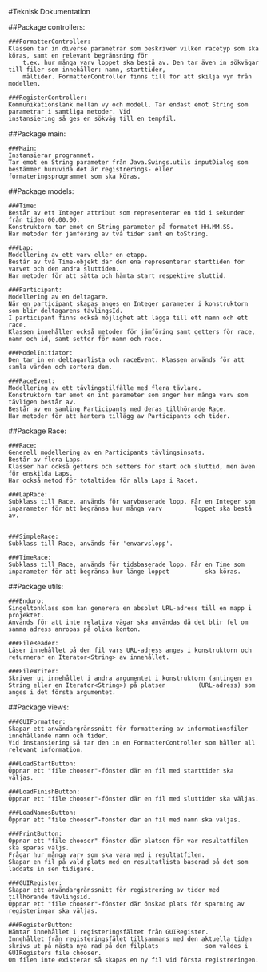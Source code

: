 #Teknisk Dokumentation

##Package controllers:

	###FormatterController:
	Klassen tar in diverse parametrar som beskriver vilken racetyp som ska köras, samt en relevant begränsning för 
        t.ex. hur många	varv loppet ska bestå av. Den tar även in sökvägar till filer som innehåller: namn, starttider,   
        måltider. FormatterController finns till för att skilja vyn från modellen.

	###RegisterController:
	Kommunikationslänk mellan vy och modell. Tar endast emot String som parametrar i samtliga metoder. Vid       
	instansiering så ges en sökväg till en tempfil.

##Package main:

	###Main:
	Instansierar programmet.
	Tar emot en String parameter från Java.Swings.utils inputDialog som bestämmer huruvida det är registrerings- eller         formateringsprogrammet som ska köras.

##Package models:

	###Time:
	Består av ett Integer attribut som representerar en tid i sekunder från tiden 00.00.00.
	Konstruktorn tar emot en String parameter på formatet HH.MM.SS.
	Har metoder för jämföring av två tider samt en toString.

	###Lap:
	Modellering av ett varv eller en etapp.
	Består av två Time-objekt där den ena representerar starttiden för varvet och den andra sluttiden.
	Har metoder för att sätta och hämta start respektive sluttid.
	
	###Participant:
	Modellering av en deltagare.
	När en participant skapas anges en Integer parameter i konstruktorn som blir deltagarens tävlingsId.
	I participant finns också möjlighet att lägga till ett namn och ett race.
	Klassen innehåller också metoder för jämföring samt getters för race, namn och id, samt setter för namn och race.
	
	###ModelInitiator:
	Den tar in en deltagarlista och raceEvent. Klassen används för att samla värden och sortera dem.

	###RaceEvent:
	Modellering av ett tävlingstilfälle med flera tävlare.
	Konstruktorn tar emot en int parameter som anger hur många varv som tävligen består av.
	Består av en samling Participants med deras tillhörande Race.
	Har metoder för att hantera tillägg av Participants och tider.

##Package Race:
	
	###Race:
	Generell modellering av en Participants tävlingsinsats.
	Består av flera Laps.
	Klasser har också getters och setters för start och sluttid, men även för enskilda Laps.
	Har också metod för totaltiden för alla Laps i Racet.
	
	###LapRace:
	Subklass till Race, används för varvbaserade lopp. Får en Integer som inparameter för att begränsa hur många varv         loppet ska bestå av.
	
	
	###SimpleRace:
	Subklass till Race, används för 'envarvslopp'.
	
	###TimeRace:
	Subklass till Race, används för tidsbaserade lopp. Får en Time som inparameter för att begränsa hur länge loppet          ska köras.
	
	

##Package utils:
	
	###Enduro:
	Singeltonklass som kan generera en absolut URL-adress till en mapp i projektet.
	Används för att inte relativa vägar ska användas då det blir fel om samma adress anropas på olika konton.
	
	###FileReader:
	Läser innehållet på den fil vars URL-adress anges i konstruktorn och returnerar en Iterator<String> av innehållet.
	
	###FileWriter:
	Skriver ut innehållet i andra argumentet i konstruktorn (antingen en String eller en Iterator<String>) på platsen         (URL-adress) som anges i det första argumentet.

	
##Package views:

	###GUIFormatter:
	Skapar ett användargränssnitt för formattering av informationsfiler innehållande namn och tider.
	Vid instansiering så tar den in en FormatterController som håller all relevant information.
	
	###LoadStartButton:
	Öppnar ett "file chooser"-fönster där en fil med starttider ska väljas.
	
	###LoadFinishButton:
	Öppnar ett "file chooser"-fönster där en fil med sluttider ska väljas.
	
	###LoadNamesButton:
	Öppnar ett "file chooser"-fönster där en fil med namn ska väljas.
	
	###PrintButton:
	Öppnar ett "file chooser"-fönster där platsen för var resultatfilen ska sparas väljs.
	Frågar hur många varv som ska vara med i resultatfilen.
	Skapar en fil på vald plats med en resultatlista baserad på det som laddats in sen tidigare.
	
	###GUIRegister:
	Skapar ett användargränssnitt för registrering av tider med tillhörande tävlingsid.
	Öppnar ett "file chooser"-fönster där önskad plats för sparning av registeringar ska väljas.
	
	###RegisterButton:
	Hämtar innehållet i registeringsfältet från GUIRegister.
	Innehållet från registeringsfälet tillsammans med den aktuella tiden skrivs ut på nästa nya rad på den filplats 	        som valdes i GUIRegisters file chooser.
	Om filen inte existerar så skapas en ny fil vid första registreringen.
	
	
	
	
	
